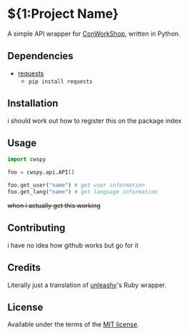 # ${1:Project Name}
A simple API wrapper for [ConWorkShop](http://conworkshop.info/), written in Python.
## Dependencies
- [requests](http://docs.python-requests.org/en/master/)
  - `pip install requests`
## Installation
i should work out how to register this on the package index
## Usage
```python
import cwspy

foo = cwspy.api.API()

foo.get_user("name") # get user information
foo.get_lang("name") # get language information
```
~~when i actually get this working~~
## Contributing
i have no idea how github works but go for it
## Credits
Literally just a translation of [unleashy](https://github.com/unleashy)'s Ruby wrapper.
## License
Available under the terms of the [MIT license](http://opensource.org/licenses/MIT).
